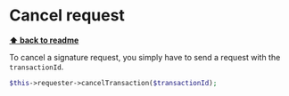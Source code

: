 Cancel request
==============

**[⬆ back to readme](../../README.md)**

To cancel a signature request, you simply have to send a request with the `transactionId`.
```php
$this->requester->cancelTransaction($transactionId);
```